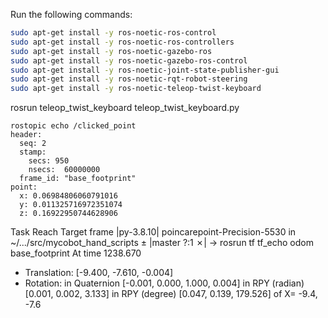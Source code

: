 Run the following commands:
```bash
sudo apt-get install -y ros-noetic-ros-control
sudo apt-get install -y ros-noetic-ros-controllers
sudo apt-get install -y ros-noetic-gazebo-ros
sudo apt-get install -y ros-noetic-gazebo-ros-control
sudo apt-get install -y ros-noetic-joint-state-publisher-gui 
sudo apt-get install -y ros-noetic-rqt-robot-steering 
sudo apt-get install -y ros-noetic-teleop-twist-keyboard 
```
rosrun teleop_twist_keyboard teleop_twist_keyboard.py 
```
rostopic echo /clicked_point
header: 
  seq: 2
  stamp: 
    secs: 950
    nsecs:  60000000
  frame_id: "base_footprint"
point: 
  x: 0.06984806060791016
  y: 0.011325716972351074
  z: 0.16922950744628906

```

Task Reach Target frame
 |py-3.8.10| poincarepoint-Precision-5530 in ~/.../src/mycobot_hand_scripts
± |master ?:1 ✗| → rosrun tf tf_echo odom base_footprint
At time 1238.670
- Translation: [-9.400, -7.610, -0.004]
- Rotation: in Quaternion [-0.001, 0.000, 1.000, 0.004]
            in RPY (radian) [0.001, 0.002, 3.133]
            in RPY (degree) [0.047, 0.139, 179.526]
of X= -9.4, -7.6